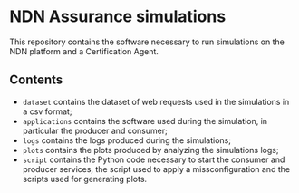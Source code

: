 # NDN Assurance simulations

This repository contains the software necessary to run simulations on the NDN platform and a Certification Agent.

## Contents

- `dataset` contains the dataset of web requests used in the simulations in a csv format;
- `applications` contains the software used during the simulation, in particular the producer and consumer;
- `logs` contains the logs produced during the simulations;
- `plots` contains the plots produced by analyzing the simulations logs;
- `script` contains the Python code necessary to start the consumer and producer services, the script used to apply a missconfiguration and the scripts used for generating plots.
